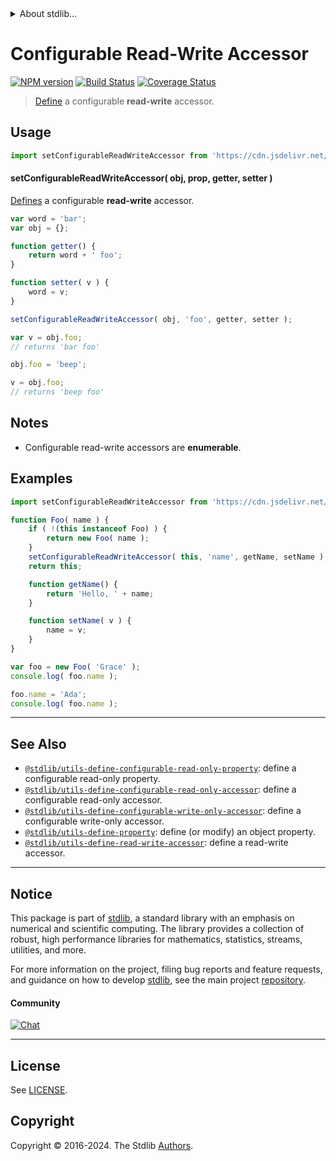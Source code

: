 <!--

@license Apache-2.0

Copyright (c) 2019 The Stdlib Authors.

Licensed under the Apache License, Version 2.0 (the "License");
you may not use this file except in compliance with the License.
You may obtain a copy of the License at

   http://www.apache.org/licenses/LICENSE-2.0

Unless required by applicable law or agreed to in writing, software
distributed under the License is distributed on an "AS IS" BASIS,
WITHOUT WARRANTIES OR CONDITIONS OF ANY KIND, either express or implied.
See the License for the specific language governing permissions and
limitations under the License.

-->


<details>
  <summary>
    About stdlib...
  </summary>
  <p>We believe in a future in which the web is a preferred environment for numerical computation. To help realize this future, we've built stdlib. stdlib is a standard library, with an emphasis on numerical and scientific computation, written in JavaScript (and C) for execution in browsers and in Node.js.</p>
  <p>The library is fully decomposable, being architected in such a way that you can swap out and mix and match APIs and functionality to cater to your exact preferences and use cases.</p>
  <p>When you use stdlib, you can be absolutely certain that you are using the most thorough, rigorous, well-written, studied, documented, tested, measured, and high-quality code out there.</p>
  <p>To join us in bringing numerical computing to the web, get started by checking us out on <a href="https://github.com/stdlib-js/stdlib">GitHub</a>, and please consider <a href="https://opencollective.com/stdlib">financially supporting stdlib</a>. We greatly appreciate your continued support!</p>
</details>

# Configurable Read-Write Accessor

[![NPM version][npm-image]][npm-url] [![Build Status][test-image]][test-url] [![Coverage Status][coverage-image]][coverage-url] <!-- [![dependencies][dependencies-image]][dependencies-url] -->

> [Define][@stdlib/utils/define-property] a configurable **read-write** accessor.



<section class="usage">

## Usage

<!-- eslint-disable id-length -->

```javascript
import setConfigurableReadWriteAccessor from 'https://cdn.jsdelivr.net/gh/stdlib-js/utils-define-configurable-read-write-accessor@v0.2.2-deno/mod.js';
```

#### setConfigurableReadWriteAccessor( obj, prop, getter, setter )

[Defines][@stdlib/utils/define-property] a configurable **read-write** accessor.

<!-- eslint-disable id-length -->

```javascript
var word = 'bar';
var obj = {};

function getter() {
    return word + ' foo';
}

function setter( v ) {
    word = v;
}

setConfigurableReadWriteAccessor( obj, 'foo', getter, setter );

var v = obj.foo;
// returns 'bar foo'

obj.foo = 'beep';

v = obj.foo;
// returns 'beep foo'
```

</section>

<!-- /.usage -->

<section class="notes">

## Notes

-   Configurable read-write accessors are **enumerable**.

</section>

<!-- /.notes -->

<section class="examples">

## Examples

<!-- eslint-disable id-length -->

<!-- eslint no-undef: "error" -->

```javascript
import setConfigurableReadWriteAccessor from 'https://cdn.jsdelivr.net/gh/stdlib-js/utils-define-configurable-read-write-accessor@v0.2.2-deno/mod.js';

function Foo( name ) {
    if ( !(this instanceof Foo) ) {
        return new Foo( name );
    }
    setConfigurableReadWriteAccessor( this, 'name', getName, setName );
    return this;

    function getName() {
        return 'Hello, ' + name;
    }

    function setName( v ) {
        name = v;
    }
}

var foo = new Foo( 'Grace' );
console.log( foo.name );

foo.name = 'Ada';
console.log( foo.name );
```

</section>

<!-- /.examples -->

<!-- Section for related `stdlib` packages. Do not manually edit this section, as it is automatically populated. -->

<section class="related">

* * *

## See Also

-   <span class="package-name">[`@stdlib/utils-define-configurable-read-only-property`][@stdlib/utils/define-configurable-read-only-property]</span><span class="delimiter">: </span><span class="description">define a configurable read-only property.</span>
-   <span class="package-name">[`@stdlib/utils-define-configurable-read-only-accessor`][@stdlib/utils/define-configurable-read-only-accessor]</span><span class="delimiter">: </span><span class="description">define a configurable read-only accessor.</span>
-   <span class="package-name">[`@stdlib/utils-define-configurable-write-only-accessor`][@stdlib/utils/define-configurable-write-only-accessor]</span><span class="delimiter">: </span><span class="description">define a configurable write-only accessor.</span>
-   <span class="package-name">[`@stdlib/utils-define-property`][@stdlib/utils/define-property]</span><span class="delimiter">: </span><span class="description">define (or modify) an object property.</span>
-   <span class="package-name">[`@stdlib/utils-define-read-write-accessor`][@stdlib/utils/define-read-write-accessor]</span><span class="delimiter">: </span><span class="description">define a read-write accessor.</span>

</section>

<!-- /.related -->

<!-- Section for all links. Make sure to keep an empty line after the `section` element and another before the `/section` close. -->


<section class="main-repo" >

* * *

## Notice

This package is part of [stdlib][stdlib], a standard library with an emphasis on numerical and scientific computing. The library provides a collection of robust, high performance libraries for mathematics, statistics, streams, utilities, and more.

For more information on the project, filing bug reports and feature requests, and guidance on how to develop [stdlib][stdlib], see the main project [repository][stdlib].

#### Community

[![Chat][chat-image]][chat-url]

---

## License

See [LICENSE][stdlib-license].


## Copyright

Copyright &copy; 2016-2024. The Stdlib [Authors][stdlib-authors].

</section>

<!-- /.stdlib -->

<!-- Section for all links. Make sure to keep an empty line after the `section` element and another before the `/section` close. -->

<section class="links">

[npm-image]: http://img.shields.io/npm/v/@stdlib/utils-define-configurable-read-write-accessor.svg
[npm-url]: https://npmjs.org/package/@stdlib/utils-define-configurable-read-write-accessor

[test-image]: https://github.com/stdlib-js/utils-define-configurable-read-write-accessor/actions/workflows/test.yml/badge.svg?branch=v0.2.2
[test-url]: https://github.com/stdlib-js/utils-define-configurable-read-write-accessor/actions/workflows/test.yml?query=branch:v0.2.2

[coverage-image]: https://img.shields.io/codecov/c/github/stdlib-js/utils-define-configurable-read-write-accessor/main.svg
[coverage-url]: https://codecov.io/github/stdlib-js/utils-define-configurable-read-write-accessor?branch=main

<!--

[dependencies-image]: https://img.shields.io/david/stdlib-js/utils-define-configurable-read-write-accessor.svg
[dependencies-url]: https://david-dm.org/stdlib-js/utils-define-configurable-read-write-accessor/main

-->

[chat-image]: https://img.shields.io/gitter/room/stdlib-js/stdlib.svg
[chat-url]: https://app.gitter.im/#/room/#stdlib-js_stdlib:gitter.im

[stdlib]: https://github.com/stdlib-js/stdlib

[stdlib-authors]: https://github.com/stdlib-js/stdlib/graphs/contributors

[umd]: https://github.com/umdjs/umd
[es-module]: https://developer.mozilla.org/en-US/docs/Web/JavaScript/Guide/Modules

[deno-url]: https://github.com/stdlib-js/utils-define-configurable-read-write-accessor/tree/deno
[deno-readme]: https://github.com/stdlib-js/utils-define-configurable-read-write-accessor/blob/deno/README.md
[umd-url]: https://github.com/stdlib-js/utils-define-configurable-read-write-accessor/tree/umd
[umd-readme]: https://github.com/stdlib-js/utils-define-configurable-read-write-accessor/blob/umd/README.md
[esm-url]: https://github.com/stdlib-js/utils-define-configurable-read-write-accessor/tree/esm
[esm-readme]: https://github.com/stdlib-js/utils-define-configurable-read-write-accessor/blob/esm/README.md
[branches-url]: https://github.com/stdlib-js/utils-define-configurable-read-write-accessor/blob/main/branches.md

[stdlib-license]: https://raw.githubusercontent.com/stdlib-js/utils-define-configurable-read-write-accessor/main/LICENSE

[@stdlib/utils/define-property]: https://github.com/stdlib-js/utils-define-property/tree/deno

<!-- <related-links> -->

[@stdlib/utils/define-configurable-read-only-property]: https://github.com/stdlib-js/utils-define-configurable-read-only-property/tree/deno

[@stdlib/utils/define-configurable-read-only-accessor]: https://github.com/stdlib-js/utils-define-configurable-read-only-accessor/tree/deno

[@stdlib/utils/define-configurable-write-only-accessor]: https://github.com/stdlib-js/utils-define-configurable-write-only-accessor/tree/deno

[@stdlib/utils/define-read-write-accessor]: https://github.com/stdlib-js/utils-define-read-write-accessor/tree/deno

<!-- </related-links> -->

</section>

<!-- /.links -->
